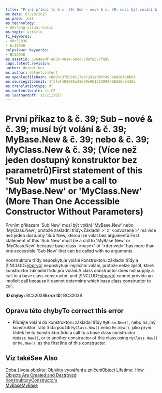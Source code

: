 ```yaml
---
title: "První příkaz to & č. 39; Sub – nové & č. 39; musí být volání & č. 39; MyBase.New & č. 39; nebo & č. 39; MyClass.New & č. 39; (Více než jeden dostupný konstruktor bez parametrů)"
ms.date: 07/20/2015
ms.prod: .net
ms.technology:
- devlang-visual-basic
ms.topic: article
f1_keywords:
- vbc32038
- bc32038
helpviewer_keywords:
- BC32038
ms.assetid: 52e4e9df-a85b-46ae-a0cc-7d8fa377fe95
caps.latest.revision: 
author: dotnet-bot
ms.author: dotnetcontent
ms.openlocfilehash: c0808c37b85b517ab7291e0bfc4956e026426b63
ms.sourcegitcommit: 4f3fef493080a43e70e951223894768d36ce430a
ms.translationtype: MT
ms.contentlocale: cs-CZ
ms.lasthandoff: 11/21/2017
---
```

# <a name="first-statement-of-this-39sub-new39-must-be-a-call-to-39mybasenew39-or-39myclassnew39-more-than-one-accessible-constructor-without-parameters"></a><span data-ttu-id="1f352-102">První příkaz to & č. 39; Sub – nové & č. 39; musí být volání & č. 39; MyBase.New & č. 39; nebo & č. 39; MyClass.New & č. 39; (Více než jeden dostupný konstruktor bez parametrů)</span><span class="sxs-lookup"><span data-stu-id="1f352-102">First statement of this &#39;Sub New&#39; must be a call to &#39;MyBase.New&#39; or &#39;MyClass.New&#39; (More Than One Accessible Constructor Without Parameters)</span></span>
<span data-ttu-id="1f352-103">Prvním příkazem 'Sub New' musí být volání 'MyBase.New' nebo 'MyClass.New', protože základní třídy\<Základní >' z '\<odvozené >' má více než jeden dostupný 'Sub New, kterou lze volat bez argumentů.</span><span class="sxs-lookup"><span data-stu-id="1f352-103">First statement of this 'Sub New' must be a call to 'MyBase.New' or 'MyClass.New' because base class '\<base>' of '\<derived>' has more than one accessible 'Sub New' that can be called with no arguments.</span></span>  
  
 <span data-ttu-id="1f352-104">Konstruktoru třídy neposkytuje volání konstruktoru základní třídy a [!INCLUDE[vbprvb](~/includes/vbprvb-md.md)] neposkytuje implicitní volání, protože nelze zjistit, které konstruktor základní třídu pro volání.</span><span class="sxs-lookup"><span data-stu-id="1f352-104">A class constructor does not supply a call to a base class constructor, and [!INCLUDE[vbprvb](~/includes/vbprvb-md.md)] cannot provide an implicit call because it cannot determine which base class constructor to call.</span></span>  
  
 <span data-ttu-id="1f352-105">**ID chyby:** BC32038</span><span class="sxs-lookup"><span data-stu-id="1f352-105">**Error ID:** BC32038</span></span>  
  
## <a name="to-correct-this-error"></a><span data-ttu-id="1f352-106">Oprava této chyby</span><span class="sxs-lookup"><span data-stu-id="1f352-106">To correct this error</span></span>  
  
-   <span data-ttu-id="1f352-107">Přidejte volání do konstruktoru základní třídy `MyBase.New()`, nebo na jiný konstruktor Tato třída použití `MyClass.New()` nebo `Me.New()`, jako první řádek tento konstruktor.</span><span class="sxs-lookup"><span data-stu-id="1f352-107">Add a call to a base class constructor `MyBase.New()`, or to another constructor of this class using `MyClass.New()` or `Me.New()`, as the first line of this constructor.</span></span>  
  
## <a name="see-also"></a><span data-ttu-id="1f352-108">Viz také</span><span class="sxs-lookup"><span data-stu-id="1f352-108">See Also</span></span>  
 [<span data-ttu-id="1f352-109">Doba života objektu: Objekty vytváření a zničení</span><span class="sxs-lookup"><span data-stu-id="1f352-109">Object Lifetime: How Objects Are Created and Destroyed</span></span>](../../visual-basic/programming-guide/language-features/objects-and-classes/object-lifetime-how-objects-are-created-and-destroyed.md)  
 [<span data-ttu-id="1f352-110">Konstruktory</span><span class="sxs-lookup"><span data-stu-id="1f352-110">Constructors</span></span>](~/docs/visual-basic/programming-guide/concepts/object-oriented-programming.md#constructors)  
 [<span data-ttu-id="1f352-111">MyBase</span><span class="sxs-lookup"><span data-stu-id="1f352-111">MyBase</span></span>](~/docs/visual-basic/programming-guide/program-structure/me-my-mybase-and-myclass.md#mybase)
